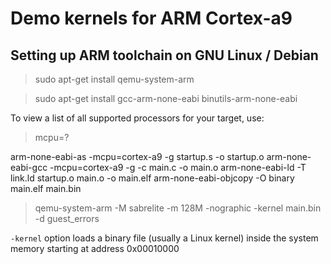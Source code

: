 
# Demo kernels for ARM Cortex-a9

Setting up ARM toolchain on GNU Linux / Debian
----------------------------------------------

> sudo apt-get install qemu-system-arm 

> sudo apt-get install gcc-arm-none-eabi binutils-arm-none-eabi

To view a list of all supported processors for your target, use:

> mcpu=?

arm-none-eabi-as -mcpu=cortex-a9 -g startup.s -o startup.o
arm-none-eabi-gcc -mcpu=cortex-a9 -g -c main.c -o main.o
arm-none-eabi-ld -T link.ld startup.o main.o -o main.elf
arm-none-eabi-objcopy -O binary main.elf main.bin


> qemu-system-arm -M sabrelite -m 128M -nographic -kernel main.bin -d guest_errors

`-kernel` option loads a binary file (usually a Linux kernel) inside the system
memory starting at address 0x00010000
